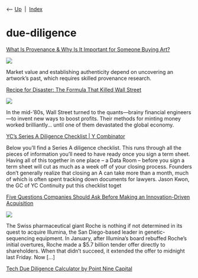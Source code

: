 <div class="nav">

⟵ [Up](index.html)  \|  [Index](index.html)

</div>

# due-diligence

<div class="cards">

<div class="card">

<div class="card-title">

[What Is Provenance & Why Is It Important for Someone Buying
Art?](https://www.thecollector.com/what-is-provenance-importance-buying-art/)

</div>

<div class="card-image">

[![](https://cdn.thecollector.com/wp-content/uploads/2025/02/what-is-provenance-importance-buying-art.jpg)](https://www.thecollector.com/what-is-provenance-importance-buying-art/)

</div>

Market value and establishing authenticity depend on uncovering an
artwork’s past, which requires skilled provenance research.

</div>

<div class="card">

<div class="card-title">

[Recipe for Disaster: The Formula That Killed Wall
Street](https://www.wired.com/2009/02/wp-quant)

</div>

<div class="card-image">

[![](https://media.wired.com/photos/5bc775e14bb3fa2ced830b19/191:100/w_1280,c_limit/wp_quant_f.jpg)](https://www.wired.com/2009/02/wp-quant)

</div>

In the mid-’80s, Wall Street turned to the quants—brainy financial
engineers—to invent new ways to boost profits. Their methods for minting
money worked brilliantly… until one of them devastated the global
economy.

</div>

<div class="card">

<div class="card-title">

[YC’s Series A Diligence Checklist \| Y
Combinator](https://blog.ycombinator.com/ycs-series-a-diligence-checklist)

</div>

Below you’ll find a Series A diligence checklist. This runs through all
the pieces of information you’ll need to have ready once you sign a term
sheet. Having all of this together in one place – a Data Room – before
you sign a term sheet will cut as much as a week off of your closing
process. Founders don’t generally realize that closing an A can take
more than a month, much of which is often spent tracking down documents
for lawyers. Jason Kwon, the GC of YC Continuity put this checklist
toget

</div>

<div class="card">

<div class="card-title">

[Five Questions Companies Should Ask Before Making an Innovation-Driven
Acquisition](https://hbr.org/2012/03/five-questions-companies-shoul)

</div>

<div class="card-image">

[![](https://hbr.org/resources/images/hbr_opengraph_940x490.png)](https://hbr.org/2012/03/five-questions-companies-shoul)

</div>

The Swiss pharmaceutical giant Roche is nothing if not determined in its
quest to acquire Illumina, the San Diego-based leader in
genetic-sequencing equipment. In January, after Illumina’s board
rebuffed Roche’s initial overtures, Roche made a \$5.7 billion tender
offer directly to shareholders. When that didn’t succeed, it extended
the offer to midnight last Friday. Now \[…\]

</div>

<div class="card">

<div class="card-title">

[Tech Due Diligence Calculator by Point Nine
Capital](https://decodingvc.gitbooks.io/p9-startup-tech-due-diligence-calculator/content)

</div>

</div>

</div>
